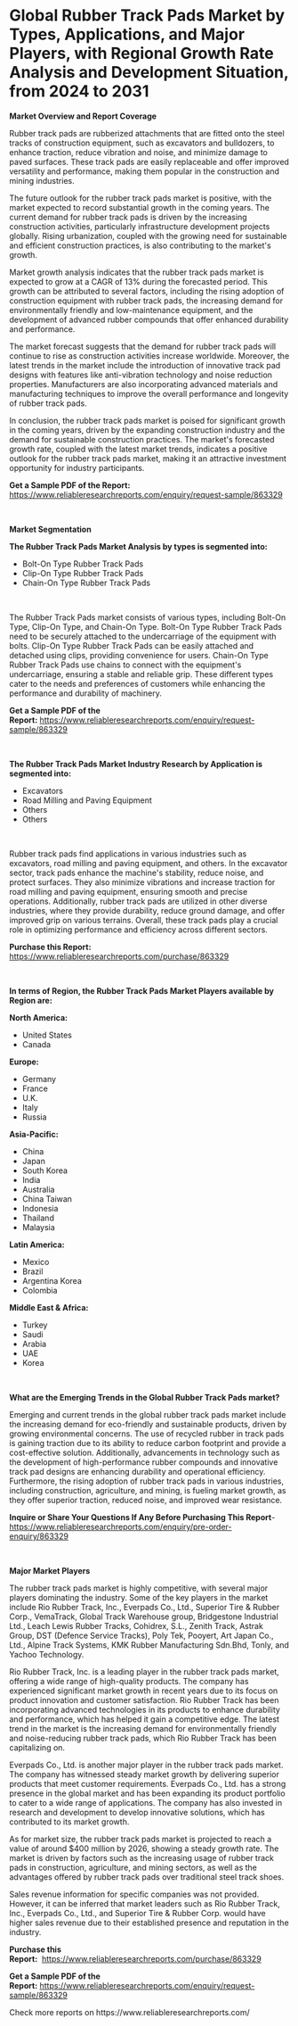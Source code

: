 <p><h1>Global Rubber Track Pads Market by Types, Applications, and Major Players, with Regional Growth Rate Analysis and Development Situation, from 2024 to 2031</h1></p><p><strong>Market Overview and Report Coverage</strong></p>
<p><p>Rubber track pads are rubberized attachments that are fitted onto the steel tracks of construction equipment, such as excavators and bulldozers, to enhance traction, reduce vibration and noise, and minimize damage to paved surfaces. These track pads are easily replaceable and offer improved versatility and performance, making them popular in the construction and mining industries.</p><p>The future outlook for the rubber track pads market is positive, with the market expected to record substantial growth in the coming years. The current demand for rubber track pads is driven by the increasing construction activities, particularly infrastructure development projects globally. Rising urbanization, coupled with the growing need for sustainable and efficient construction practices, is also contributing to the market's growth.</p><p>Market growth analysis indicates that the rubber track pads market is expected to grow at a CAGR of 13% during the forecasted period. This growth can be attributed to several factors, including the rising adoption of construction equipment with rubber track pads, the increasing demand for environmentally friendly and low-maintenance equipment, and the development of advanced rubber compounds that offer enhanced durability and performance.</p><p>The market forecast suggests that the demand for rubber track pads will continue to rise as construction activities increase worldwide. Moreover, the latest trends in the market include the introduction of innovative track pad designs with features like anti-vibration technology and noise reduction properties. Manufacturers are also incorporating advanced materials and manufacturing techniques to improve the overall performance and longevity of rubber track pads.</p><p>In conclusion, the rubber track pads market is poised for significant growth in the coming years, driven by the expanding construction industry and the demand for sustainable construction practices. The market's forecasted growth rate, coupled with the latest market trends, indicates a positive outlook for the rubber track pads market, making it an attractive investment opportunity for industry participants.</p></p>
<p><strong>Get a Sample PDF of the Report:</strong> <a href="https://www.reliableresearchreports.com/enquiry/request-sample/863329">https://www.reliableresearchreports.com/enquiry/request-sample/863329</a></p>
<p>&nbsp;</p>
<p><strong>Market Segmentation</strong></p>
<p><strong>The Rubber Track Pads Market Analysis by types is segmented into:</strong></p>
<p><ul><li>Bolt-On Type Rubber Track Pads</li><li>Clip-On Type Rubber Track Pads</li><li>Chain-On Type Rubber Track Pads</li></ul></p>
<p>&nbsp;</p>
<p><p>The Rubber Track Pads market consists of various types, including Bolt-On Type, Clip-On Type, and Chain-On Type. Bolt-On Type Rubber Track Pads need to be securely attached to the undercarriage of the equipment with bolts. Clip-On Type Rubber Track Pads can be easily attached and detached using clips, providing convenience for users. Chain-On Type Rubber Track Pads use chains to connect with the equipment's undercarriage, ensuring a stable and reliable grip. These different types cater to the needs and preferences of customers while enhancing the performance and durability of machinery.</p></p>
<p><strong>Get a Sample PDF of the Report:</strong>&nbsp;<a href="https://www.reliableresearchreports.com/enquiry/request-sample/863329">https://www.reliableresearchreports.com/enquiry/request-sample/863329</a></p>
<p>&nbsp;</p>
<p><strong>The Rubber Track Pads Market Industry Research by Application is segmented into:</strong></p>
<p><ul><li>Excavators</li><li>Road Milling and Paving Equipment</li><li>Others</li><li>Others</li></ul></p>
<p>&nbsp;</p>
<p><p>Rubber track pads find applications in various industries such as excavators, road milling and paving equipment, and others. In the excavator sector, track pads enhance the machine's stability, reduce noise, and protect surfaces. They also minimize vibrations and increase traction for road milling and paving equipment, ensuring smooth and precise operations. Additionally, rubber track pads are utilized in other diverse industries, where they provide durability, reduce ground damage, and offer improved grip on various terrains. Overall, these track pads play a crucial role in optimizing performance and efficiency across different sectors.</p></p>
<p><strong>Purchase this Report:</strong>&nbsp; <a href="https://www.reliableresearchreports.com/purchase/863329">https://www.reliableresearchreports.com/purchase/863329</a></p>
<p>&nbsp;</p>
<p><strong>In terms of Region, the Rubber Track Pads Market Players available by Region are:</strong></p>
<p>
    <p> <strong> North America: </strong>
        <ul>
            <li>United States</li>
            <li>Canada</li>
        </ul>
        </p> 
    <p> <strong> Europe: </strong>
        <ul>
            <li>Germany</li>
            <li>France</li>
            <li>U.K.</li>
            <li>Italy</li>
            <li>Russia</li>
        </ul>
        </p> 
    <p> <strong> Asia-Pacific: </strong>
        <ul>
            <li>China</li>
            <li>Japan</li>
            <li>South Korea</li>
            <li>India</li>
            <li>Australia</li>
            <li>China Taiwan</li>
            <li>Indonesia</li>
            <li>Thailand</li>
            <li>Malaysia</li>
        </ul>
        </p> 
    <p> <strong> Latin America: </strong>
        <ul>
            <li>Mexico</li>
            <li>Brazil</li>
            <li>Argentina Korea</li>
            <li>Colombia</li>
        </ul>
        </p> 
    <p> <strong> Middle East & Africa: </strong>
        <ul>
            <li>Turkey</li>
            <li>Saudi</li>
            <li>Arabia</li>
            <li>UAE</li>
            <li>Korea</li>
        </ul>
    </p>
    </p>
<p>&nbsp;</p>
<p><strong>What are the Emerging Trends in the Global Rubber Track Pads market?</strong></p>
<p><p>Emerging and current trends in the global rubber track pads market include the increasing demand for eco-friendly and sustainable products, driven by growing environmental concerns. The use of recycled rubber in track pads is gaining traction due to its ability to reduce carbon footprint and provide a cost-effective solution. Additionally, advancements in technology such as the development of high-performance rubber compounds and innovative track pad designs are enhancing durability and operational efficiency. Furthermore, the rising adoption of rubber track pads in various industries, including construction, agriculture, and mining, is fueling market growth, as they offer superior traction, reduced noise, and improved wear resistance.</p></p>
<p><strong>Inquire or Share Your Questions If Any Before Purchasing This Report</strong>- <a href="https://www.reliableresearchreports.com/enquiry/pre-order-enquiry/863329">https://www.reliableresearchreports.com/enquiry/pre-order-enquiry/863329</a></p>
<p>&nbsp;</p>
<p><strong>Major Market Players</strong></p>
<p><p>The rubber track pads market is highly competitive, with several major players dominating the industry. Some of the key players in the market include Rio Rubber Track, Inc., Everpads Co., Ltd., Superior Tire & Rubber Corp., VemaTrack, Global Track Warehouse group, Bridgestone Industrial Ltd., Leach Lewis Rubber Tracks, Cohidrex, S.L., Zenith Track, Astrak Group, DST (Defence Service Tracks), Poly Tek, Pooyert, Art Japan Co., Ltd., Alpine Track Systems, KMK Rubber Manufacturing Sdn.Bhd, Tonly, and Yachoo Technology.</p><p>Rio Rubber Track, Inc. is a leading player in the rubber track pads market, offering a wide range of high-quality products. The company has experienced significant market growth in recent years due to its focus on product innovation and customer satisfaction. Rio Rubber Track has been incorporating advanced technologies in its products to enhance durability and performance, which has helped it gain a competitive edge. The latest trend in the market is the increasing demand for environmentally friendly and noise-reducing rubber track pads, which Rio Rubber Track has been capitalizing on.</p><p>Everpads Co., Ltd. is another major player in the rubber track pads market. The company has witnessed steady market growth by delivering superior products that meet customer requirements. Everpads Co., Ltd. has a strong presence in the global market and has been expanding its product portfolio to cater to a wide range of applications. The company has also invested in research and development to develop innovative solutions, which has contributed to its market growth.</p><p>As for market size, the rubber track pads market is projected to reach a value of around $400 million by 2026, showing a steady growth rate. The market is driven by factors such as the increasing usage of rubber track pads in construction, agriculture, and mining sectors, as well as the advantages offered by rubber track pads over traditional steel track shoes.</p><p>Sales revenue information for specific companies was not provided. However, it can be inferred that market leaders such as Rio Rubber Track, Inc., Everpads Co., Ltd., and Superior Tire & Rubber Corp. would have higher sales revenue due to their established presence and reputation in the industry.</p></p>
<p><strong>Purchase this Report:</strong>&nbsp;&nbsp;<a href="https://www.reliableresearchreports.com/purchase/863329">https://www.reliableresearchreports.com/purchase/863329</a></p>
<p></p>
<p><strong>Get a Sample PDF of the Report:</strong>&nbsp;<a href="https://www.reliableresearchreports.com/enquiry/request-sample/863329">https://www.reliableresearchreports.com/enquiry/request-sample/863329</a></p>
<p>Check more reports on https://www.reliableresearchreports.com/</p>